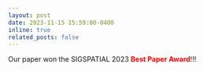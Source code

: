 ```yaml
---
layout: post
date: 2023-11-15 15:59:00-0400
inline: true
related_posts: false
---
```


Our paper won the SIGSPATIAL 2023 <span style="color:red">**Best Paper Award**</span>!!!